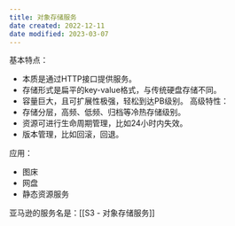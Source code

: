 ```yaml
---
title: 对象存储服务
date created: 2022-12-11
date modified: 2023-03-07
---
```


基本特点：

- 本质是通过HTTP接口提供服务。
- 存储形式是扁平的key-value格式，与传统硬盘存储不同。
- 容量巨大，且可扩展性极强，轻松到达PB级别。
高级特性：
- 存储分层，高频、低频、归档等冷热存储级别。
- 资源可进行生命周期管理，比如24小时内失效。
- 版本管理，比如回滚，回退。

应用：

- 图床
- 网盘
- 静态资源服务

亚马逊的服务名是：[[S3 - 对象存储服务]]
